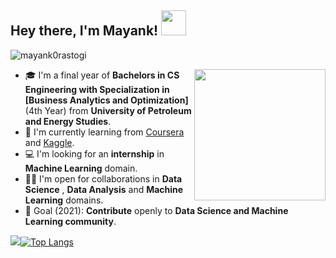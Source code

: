 ## Hey there, I'm Mayank! <img src="https://media.tenor.com/images/3b388fe03da271d2674faf85eb7c3fcd/tenor.gif" width=40 height=40 />  

<p align="left"> <img src="https://komarev.com/ghpvc/?username=mayank0rastogi" alt="mayank0rastogi" /> </p>

<img align='right' src="https://github.com/mayank0rastogi/mayank0rastogi/blob/main/AIML.gif" width="210">

- 🎓 I'm a final year of **Bachelors in CS Engineering with Specialization in [Business Analytics and Optimization]** (4th Year) from **University of Petroleum and Energy Studies**.
- 🌱 I'm currently learning from [Coursera](https://www.coursera.org/) and [Kaggle](https://www.kaggle.com/).
- 💻 I'm looking for an **internship** in **Machine Learning** domain.
- 🤝🏻 I'm open for collaborations in **Data Science** , **Data Analysis** and **Machine Learning** domains.
- 🎯 Goal (2021): **Contribute** openly to **Data Science and Machine Learning community**.

<img src = "https://github-readme-stats.vercel.app/api?username=mayank0rastogi&&show_icons=true&theme=radical">[![Top Langs](https://github-readme-stats.vercel.app/api/top-langs/?username=mayank0rastogi&layout=compact&theme=merko)](https://github.com/mayank0rastogi/github-readme-stats)






